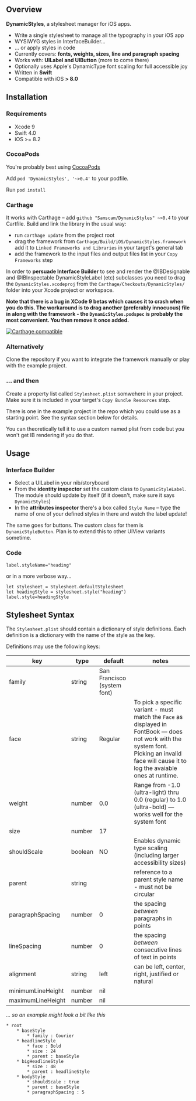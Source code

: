 ## Overview
**DynamicStyles**, a stylesheet manager for iOS apps.

* Write a single stylesheet to manage all the typography in your iOS app
* WYSIWYG styles in InterfaceBuilder...
* ... or apply styles in code
* Currently covers: **fonts, weights, sizes, line and paragraph spacing**
* Works with: **UILabel and UIButton** (more to come there)
* Optionally uses Apple's DynamicType font scaling for full accessible joy
* Written in **Swift**
* Compatible with iOS **> 8.0**

## Installation

### Requirements

* Xcode 9
* Swift 4.0
* iOS >= 8.2

### CocoaPods

You're probably best using [CocoaPods](http://cocoapods.org)

Add `pod 'DynamicStyles', '~>0.4'` to your podfile.

Run `pod install`

### Carthage

It works with Carthage – add `github "Samscam/DynamicStyles" ~>0.4` to your Cartfile. Build and link the library in the usual way:
* run `carthage update` from the project root
* drag the framework from `Carthage/Build/iOS/DynamicStyles.framework` add it to `Linked Frameworks and Libraries` in your target's general tab
* add the framework to the input files and output files list in your `Copy Frameworks` step

In order to **persuade Interface Builder** to see and render the @IBDesignable and @IBInspectable DynamicStyleLabel (etc) subclasses you need to drag the `DynamicStyles.xcodeproj` from the `Carthage/Checkouts/DynamicStyles/` folder into your Xcode project or workspace.

**Note that there is a bug in XCode 9 betas which causes it to crash when you do this. The workaround is to drag another (preferably innocuous) file in along with the framework - the `DynamicStyles.podspec` is probably the most convenient. You then remove it once added.**

[![Carthage compatible](https://img.shields.io/badge/Carthage-compatible-4BC51D.svg?style=flat)](https://github.com/Carthage/Carthage)


### Alternatively

Clone the repository if you want to integrate the framework manually or play with the example project.

### ... and then

Create a property list called `Stylesheet.plist` somwehere in your project. Make sure it is included in your target's `Copy Bundle Resources` step.

There is one in the example project in the repo which you could use as a starting point. See the syntax section below for details.

You can theoretically tell it to use a custom named plist from code but you won't get IB rendering if you do that.

## Usage

### Interface Builder

* Select a UILabel in your nib/storyboard
* From the **identity inspector** set the custom class to `DynamicStyleLabel`. The module should update by itself (if it doesn't, make sure it says `DynamicStyles`)
* In the **attributes inspector** there's a box called `Style Name` – type the name of one of your defined styles in there and watch the label update!

The same goes for buttons. The custom class for them is `DynamicStyleButton`. Plan is to extend this to other UIView variants sometime.

### Code

	label.styleName="heading"

or in a more verbose way...

	let stylesheet = Stylesheet.defaultStylesheet
	let headingStyle = stylesheet.style("heading")
	label.style=headingStyle
	

## Stylesheet Syntax

The `Stylesheet.plist` should contain a dictionary of style definitions. Each definition is a dictionary with the name of the style as the key.

Definitions may use the following keys:

key | type | default | notes
--- | ---- | ------- | -----
family | string | San Francisco (system font)
face | string | Regular | To pick a specific variant - must match the `Face` as displayed in FontBook — does not work with the system font. Picking an invalid face will cause it to log the avaiable ones at runtime.
weight | number | 0.0 | Range from -1.0 (ultra-light) thru 0.0 (regular) to 1.0 (ultra-bold) — works well for the system font
size | number | 17
shouldScale | boolean | NO | Enables dynamic type scaling (including larger accessibility sizes)
parent | string | | reference to a parent style name - must not be circular
paragraphSpacing | number | 0 | the spacing _between_ paragraphs in points
lineSpacing | number | 0 | the spacing _between_ consecutive lines of text in points
alignment | string | left | can be left, center, right, justified or natural
minimumLineHeight | number | nil
maximumLineHeight | number | nil


_... so an example might look a bit like this_

	* root
		* baseStyle
			* family : Courier
		* headlineStyle
			* face : Bold
			* size : 24
			* parent : baseStyle
		* bigHeadlineStyle
			* size : 48
			* parent : headlineStyle
		* bodyStyle
			* shouldScale : true
			* parent : baseStyle
			* paragraphSpacing : 5

